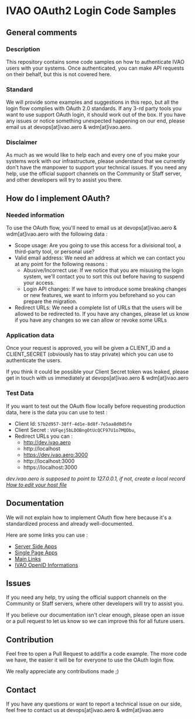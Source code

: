 # IVAO OAuth2 Login Code Samples

## General comments
### Description
This repository contains some code samples on how to authenticate IVAO users with your systems. Once authenticated, you can make API requests on their behalf, but this is not covered here.

### Standard 
We will provide some examples and suggestions in this repo, but all the login flow complies with OAuth 2.0 standards.
If any 3-rd party tools you want to use support OAuth login, it should work out of the box.
If you have any issues or notice something unexpected happening on our end, please email us at devops[at]ivao.aero & wdm[at]ivao.aero.

### Disclaimer
As much as we would like to help each and every one of you make your systems work with our infrastructure, please understand that we currently don't have the manpower to support your technical issues. If you need any help, use the official support channels on the Community or Staff server, and other developers will try to assist you there.

## How do I implement OAuth?

### Needed information
To use the OAuth flow, you'll need to email us at devops[at]ivao.aero & wdm[at]ivao.aero with the following data : 

- Scope usage: Are you going to use this access for a divisional tool, a third-party tool, or personal use? 
- Valid email address: We need an address at which we can contact you at any point for the following reasons :
  - Abusive/Incorrect use: If we notice that you are misusing the login system, we'll contact you to sort this out before having to suspend your access.
  - Login API changes: If we have to introduce some breaking changes or new features, we want to inform you beforehand so you can prepare the migration.
- Redirect URLs: We need a complete list of URLs that the users will be allowed to be redirected to. If you have any changes, please let us know if you have any changes so we can allow or revoke some URLs

### Application data
Once your request is approved, you will be given a CLIENT_ID and a CLIENT_SECRET (obviously has to stay private) which you can use to authenticate the users.

If you think it could be possible your Client Secret token was leaked, please get in touch with us immediately at devops[at]ivao.aero & wdm[at]ivao.aero

### Test Data
If you want to test out the OAuth flow locally before requesting production data, here is the data you can use to test : 
 - Client Id: `57b2d957-38ff-4d1e-8d8f-7e5aa8d0d5fe`
 - Client Secret : `VUFqej5bLDOBngOtUcQCF97U1o7MQDbu`,
 - Redirect URLs you can : 
   - http://dev.ivao.aero
   - http://localhost
   - https://dev.ivao.aero:3000
   - http://localhost:3000
   - https://localhost:3000

_dev.ivao.aero is supposed to point to 127.0.0.1, if not, create a local record [How to edit your host file](https://www.siteground.com/kb/hosts-file/)_

## Documentation
We will not explain how to implement OAuth flow here because it's a standardized process and already well-documented. 

Here are some links you can use : 
 - [Server Side Apps](https://www.oauth.com/oauth2-servers/server-side-apps/)
 - [Single Page Apps](https://www.oauth.com/oauth2-servers/single-page-apps/)
 - [Main Links](https://www.oauth.com/#in-page)
 - [IVAO OpenID Informations](https://api-stage.ivao.aero/.well-known/openid-configuration)

## Issues
If you need any help, try using the official support channels on the Community or Staff servers, where other developers will try to assist you.

If you believe our documentation isn't clear enough, please open an issue or a pull request to let us know so we can improve this for all future users.

## Contribution
Feel free to open a Pull Request to add/fix a code example. The more code we have, the easier it will be for everyone to use the OAuth login flow. 

We really appreciate any contributions made ;)

## Contact
If you have any questions or want to report a technical issue on our side, feel free to contact us at devops[at]ivao.aero & wdm[at]ivao.aero